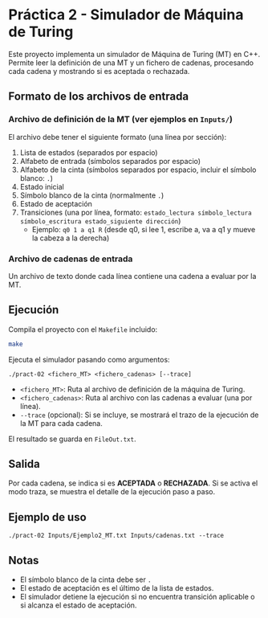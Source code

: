 # Práctica 2 - Simulador de Máquina de Turing

Este proyecto implementa un simulador de Máquina de Turing (MT) en C++. Permite leer la definición de una MT y un fichero de cadenas, procesando cada cadena y mostrando si es aceptada o rechazada.

## Formato de los archivos de entrada

### Archivo de definición de la MT (ver ejemplos en `Inputs/`)
El archivo debe tener el siguiente formato (una línea por sección):

1. Lista de estados (separados por espacio)
2. Alfabeto de entrada (símbolos separados por espacio)
3. Alfabeto de la cinta (símbolos separados por espacio, incluir el símbolo blanco: `.`)
4. Estado inicial
5. Símbolo blanco de la cinta (normalmente `.`)
6. Estado de aceptación
7. Transiciones (una por línea, formato: `estado_lectura símbolo_lectura símbolo_escritura estado_siguiente dirección`)
	- Ejemplo: `q0 1 a q1 R` (desde q0, si lee 1, escribe a, va a q1 y mueve la cabeza a la derecha)

### Archivo de cadenas de entrada
Un archivo de texto donde cada línea contiene una cadena a evaluar por la MT.

## Ejecución

Compila el proyecto con el `Makefile` incluido:

```sh
make
```

Ejecuta el simulador pasando como argumentos:

```
./pract-02 <fichero_MT> <fichero_cadenas> [--trace]
```

- `<fichero_MT>`: Ruta al archivo de definición de la máquina de Turing.
- `<fichero_cadenas>`: Ruta al archivo con las cadenas a evaluar (una por línea).
- `--trace` (opcional): Si se incluye, se mostrará el trazo de la ejecución de la MT para cada cadena.

El resultado se guarda en `FileOut.txt`.

## Salida

Por cada cadena, se indica si es **ACEPTADA** o **RECHAZADA**. Si se activa el modo traza, se muestra el detalle de la ejecución paso a paso.

## Ejemplo de uso

```
./pract-02 Inputs/Ejemplo2_MT.txt Inputs/cadenas.txt --trace
```

## Notas
- El símbolo blanco de la cinta debe ser `.`
- El estado de aceptación es el último de la lista de estados.
- El simulador detiene la ejecución si no encuentra transición aplicable o si alcanza el estado de aceptación.